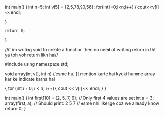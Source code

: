 
int main() {
    int n=5;
   int v[5] = {2,5,78,90,56};
   for(int i=0;i<n;i++)
   {
     cout<<v[i]<<endl;  
   
   }

    return 0;
}


//if im writing void to create a function then no need of writing return in tht ya toh voh return likn 
hai//


#include <iostream>
using namespace std;

void array(int v[], int n)  //esme hu, [] mention karte hai kyuki humme array kar ke indicate karna hai

{
    for (int i = 0; i < n; i++) {
        cout << v[i] << endl;
    }
}

int main() {
    int first[10] = {2, 5, 7, 9};  // Only first 4 values are set
    int a = 3;
    array(first, a);  // Should print: 2 5 7  // esme nhi likenge coz we already know
    return 0;
}
